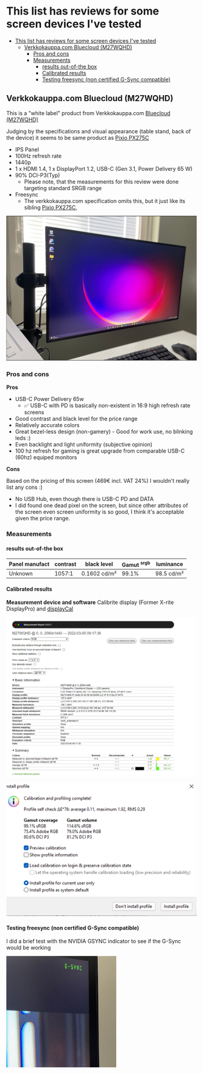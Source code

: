 # This list has reviews for some screen devices I've tested

- [This list has reviews for some screen devices I've tested](#this-list-has-reviews-for-some-screen-devices-ive-tested)
  - [Verkkokauppa.com Bluecloud (M27WQHD)](#verkkokauppacom-bluecloud-m27wqhd)
    - [Pros and cons](#pros-and-cons)
    - [Measurements](#measurements)
      - [results out-of-the box](#results-out-of-the-box)
      - [Calibrated results](#calibrated-results)
      - [Testing freesync (non certified G-Sync compatible)](#testing-freesync-non-certified-g-sync-compatible)


## Verkkokauppa.com Bluecloud (M27WQHD)
This is a "white label" product from Verkkokauppa.com [ Bluecloud (M27WQHD)](https://www.verkkokauppa.com/fi/product/720962/Bluecloud-M27WQHD-27-WQHD-naytto)

Judging by the specifications and visual appearance (table stand, back of the device) it seems to be same product as [Pixio PX275C](https://www.amazon.com/Pixio-Displayport-Charging-FreeSync-Productivity/dp/B09M56MQ7R?th=1)

- IPS Panel
- 100Hz refresh rate
- 1440p 
- 1 x HDMI 1.4, 1 x DisplayPort 1.2, USB-C (Gen 3.1, Power Delivery 65 W)
- 90% DCI-P3(Typ)
  - Please note, that the measurements for this review were done targeting standard SRGB range
- Freesync 
  - The verkkokauppa.com specification omits this, but it just like its sibling [Pixio PX275C](https://www.amazon.com/Pixio-Displayport-Charging-FreeSync-Productivity/dp/B09M56MQ7R?th=1), 


![img](img/M27WQHD%20.png)



### Pros and cons

**Pros**
- USB-C Power Delivery 65w
  - ✅ USB-C with PD is basically non-existent in 16:9 high refresh rate screens
- Good contrast and black level for the price range
- Relatively accurate colors
- Great bezel-less design (non-gamery) - Good for work use, no blinking leds :) 
- Even backlight and light uniformity (subjective opinion)
- 100 hz refresh for gaming is great upgrade from comparable USB-C (60hz) equiped monitors
  
**Cons**

Based on the pricing of this screen (469€ incl. VAT 24%) I wouldn't really list any cons :)
- No USB Hub, even though there is USB-C PD and DATA
- I did found one dead pixel on the screen, but since other attributes of the screen even screen uniformity is so good, I think it's acceptable given the price range.

### Measurements

#### results out-of-the box

Panel manufact | contrast | black level | Gamut <sup> srgb</sup> | luminance |
-|-|-|-|-|
Unknown | 1057:1| 0.1602 cd/m²|99.1% |98.5 cd/m²

#### Calibrated results

**Measurement device and software**
Calibrite display (Former X-rite DisplayPro) and [displayCal](https://displaycal.net/)

![img](img/calib.png)

![img](M27WQHD2.png)

#### Testing freesync (non certified G-Sync compatible)
I did a brief test with the NVIDIA GSYNC indicator to see if the G-Sync would be working

![img](img/frees.png)
